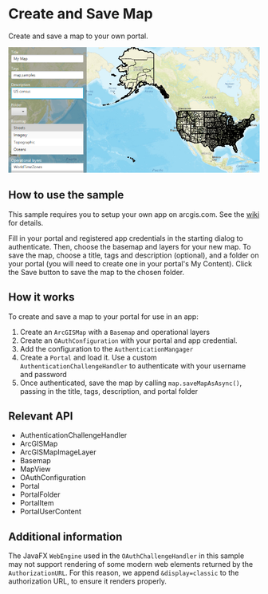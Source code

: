 # Create and Save Map

Create and save a map to your own portal.

![](CreateAndSaveMap.png)

## How to use the sample

This sample requires you to setup your own app on arcgis.com. See the <a href="https://github.com/Esri/arcgis-runtime-samples-java/wiki/OAuth">wiki</a> for details.

Fill in your portal and registered app credentials in the starting dialog to authenticate. Then, choose 
the basemap and layers for your new map. To save the map, choose a title, tags and description (optional), and a folder 
on your portal (you will need to create one in your portal's My Content). Click the Save button to save the map to the 
chosen folder.

## How it works

To create and save a map to your portal for use in an app:

  1. Create an `ArcGISMap` with a `Basemap` and operational layers
  2. Create an `OAuthConfiguration` with your portal and app credential.
  3. Add the configuration to the `AuthenticationMangager`
  4. Create a `Portal` and load it. Use a custom `AuthenticationChallengeHandler` to 
  authenticate with your username and password
  5. Once authenticated, save the map by calling `map.saveMapAsAsync()`, passing in the title, tags, 
  description, and portal folder


## Relevant API


  * AuthenticationChallengeHandler
  * ArcGISMap
  * ArcGISMapImageLayer
  * Basemap
  * MapView
  * OAuthConfiguration
  * Portal
  * PortalFolder
  * PortalItem
  * PortalUserContent



## Additional information

The JavaFX `WebEngine` used in the `OAuthChallengeHandler` in this sample may not support rendering of some modern web elements returned by the `AuthorizationURL`. For this reason, we append `&display=classic` to the authorization URL, to ensure it renders properly.